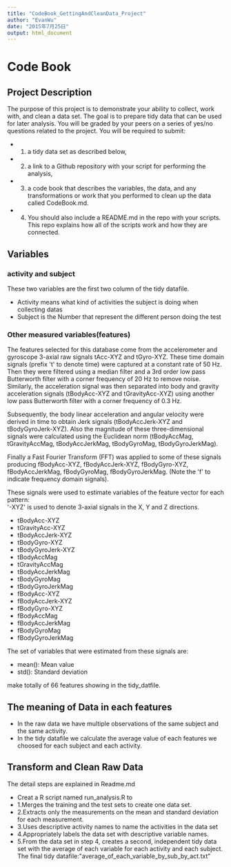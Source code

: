 ```yaml
---
title: "CodeBook_GettingAndCleanData_Project"
author: "EvanWu"
date: "2015年7月25日"
output: html_document
---
```

# Code Book
## Project Description
The purpose of this project is to demonstrate your ability to collect, work with, and clean a data set. The goal is to prepare tidy data that can be used for later analysis. You will be graded by your peers on a series of yes/no questions related to the project. You will be required to submit: 
* 1) a tidy data set as described below, 
* 2) a link to a Github repository with your script for performing the analysis,
* 3) a code book that describes the variables, the data, and any transformations or work that you performed to clean up the data called CodeBook.md. 
* 4) You should also include a README.md in the repo with your scripts. This repo explains how all of the scripts work and how they are connected.   

## Variables
### activity and subject
These two variables are the first two column of the tidy datafile.
* Activity means what kind of activities the subject is doing when collecting datas
* Subject is the Number that represent the different person doing the test

### Other measured variables(features)

The features selected for this database come from the accelerometer and gyroscope 3-axial raw signals tAcc-XYZ and tGyro-XYZ. These time domain signals (prefix 't' to denote time) were captured at a constant rate of 50 Hz. Then they were filtered using a median filter and a 3rd order low pass Butterworth filter with a corner frequency of 20 Hz to remove noise. Similarly, the acceleration signal was then separated into body and gravity acceleration signals (tBodyAcc-XYZ and tGravityAcc-XYZ) using another low pass Butterworth filter with a corner frequency of 0.3 Hz. 

Subsequently, the body linear acceleration and angular velocity were derived in time to obtain Jerk signals (tBodyAccJerk-XYZ and tBodyGyroJerk-XYZ). Also the magnitude of these three-dimensional signals were calculated using the Euclidean norm (tBodyAccMag, tGravityAccMag, tBodyAccJerkMag, tBodyGyroMag, tBodyGyroJerkMag). 

Finally a Fast Fourier Transform (FFT) was applied to some of these signals producing fBodyAcc-XYZ, fBodyAccJerk-XYZ, fBodyGyro-XYZ, fBodyAccJerkMag, fBodyGyroMag, fBodyGyroJerkMag. (Note the 'f' to indicate frequency domain signals). 

These signals were used to estimate variables of the feature vector for each pattern:  
'-XYZ' is used to denote 3-axial signals in the X, Y and Z directions.

* tBodyAcc-XYZ
* tGravityAcc-XYZ
* tBodyAccJerk-XYZ
* tBodyGyro-XYZ
* tBodyGyroJerk-XYZ
* tBodyAccMag
* tGravityAccMag
* tBodyAccJerkMag
* tBodyGyroMag
* tBodyGyroJerkMag
* fBodyAcc-XYZ
* fBodyAccJerk-XYZ
* fBodyGyro-XYZ
* fBodyAccMag
* fBodyAccJerkMag
* fBodyGyroMag
* fBodyGyroJerkMag

The set of variables that were estimated from these signals are: 

* mean(): Mean value
* std(): Standard deviation

make totally of 66 features showing in the tidy_datfile.

## The meaning of Data in each features
* In the raw data we have multiple observations of the same subject and the same activity.
* In the tidy datafile we calculate the average value of each features we choosed for each subject and each activity.

## Transform and Clean Raw Data
The detail steps are explained in Readme.md
* Creat a R script named run_analysis.R to
* 1.Merges the training and the test sets to create one data set.
* 2.Extracts only the measurements on the mean and standard deviation for each measurement. 
* 3.Uses descriptive activity names to name the activities in the data set
* 4.Appropriately labels the data set with descriptive variable names. 
* 5.From the data set in step 4, creates a second, independent tidy data set with the average of each variable for each activity and each subject.
The final tidy datafile:"average_of_each_variable_by_sub_by_act.txt"



